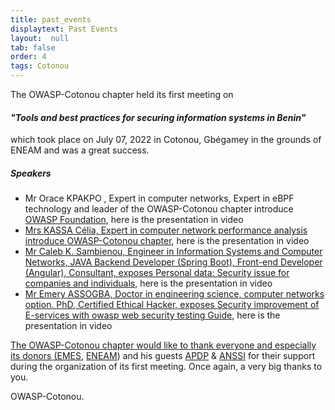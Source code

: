 ```yaml
---
title: past_events
displaytext: Past Events
layout:  null
tab: false
order: 4
tags: Cotonou
---
```

The OWASP-Cotonou chapter held its first meeting on <h4><i>"Tools and best practices for securing information systems in Benin"</i></h4> which took place on July 07, 2022 in Cotonou, Gbégamey in the grounds of ENEAM and was a great success.

<h5>Speakers</h5>

<ul>
<li>
    Mr Orace KPAKPO , Expert in computer networks, Expert in eBPF technology and leader of the OWASP-Cotonou chapter introduce
    <a href="https://fr.scribd.com/presentation/583222986/Presentation-d-OWASP">OWASP Foundation</a>, here is the presentation in video 
    <a href="https://www.youtube.com/watch?v=I0RkUlpzF6w&t=7s">
</li>

<li>
    Mrs KASSA Célia, Expert in computer network performance analysis introduce
    <a href="https://fr.scribd.com/presentation/583223907/Presentation-du-chapitre-OWASP-Cotonou">OWASP-Cotonou chapter</a>, here is the presentation in video 
    <a href="https://www.youtube.com/watch?v=I0RkUlpzF6w&t=7s">
</li>

<li>
    Mr Caleb K. Sambienou, Engineer in Information Systems and Computer Networks, JAVA Backend Developer (Spring Boot),
    Front-end Developer (Angular), Consultant, exposes <a href="https://fr.scribd.com/presentation/583225461/Donnees-a-caractere-personnel-Enjeu-securitaire-pour-les-entreprises-et-les-individus">Personal data: Security issue for companies and individuals</a>, here is the presentation in video 
    <a href="https://www.youtube.com/watch?v=MVRGdjG39TI&t=596s">
</li>

<li>
    Mr Emery ASSOGBA, Doctor in engineering science, computer networks option. PhD, Certified Ethical Hacker, exposes 
<a href="https://fr.scribd.com/presentation/583226393/Ameliorer-la-securite-des-E-services-avec-OWASP-Web-Security-Testing-Guide">
Security improvement of E-services with owasp web security testing Guide</a>, here is the presentation in video 
    <a href="https://www.youtube.com/watch?v=3Tv3pGO3K2g&t=7s">
</li>
</ul>


The OWASP-Cotonou chapter would like to thank everyone and especially its donors (<a href="https://www.emes.bj/">EMES</a>, <a href="http://eneam.uac.bj/">ENEAM</a>) and his guests <a href="https://www.apdp.bj/">APDP</a> & <a href="https://anssi.bj/">ANSSI</a> for their support during the organization of its first meeting. Once again, a very big thanks to you.

OWASP-Cotonou.
